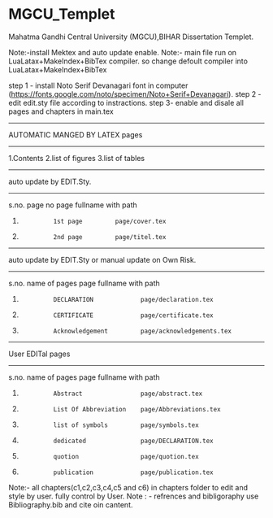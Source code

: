 # MGCU_Templet
Mahatma Gandhi Central University (MGCU),BIHAR Dissertation Templet.



Note:-install Mektex and auto update enable.
Note:- main file run on LuaLatax+MakeIndex+BibTex compiler. so change defoult compiler into LuaLatax+MakeIndex+BibTex


step 1 - install Noto Serif Devanagari font in computer (https://fonts.google.com/noto/specimen/Noto+Serif+Devanagari).
step 2 - edit edit.sty file according to instractions.
step 3- enable and disale all pages and chapters in main.tex


___________________________________________________
AUTOMATIC MANGED BY LATEX pages
_____________________________________________________
1.Contents
2.list of figures
3.list of tables

_____________________________________________________
auto update by EDIT.Sty.
_____________________________________________________
s.no.           page no          page fullname with path
1.              1st page         page/cover.tex
2.              2nd page         page/titel.tex


_____________________________________________________
auto update by EDIT.Sty or manual update on Own Risk.
_____________________________________________________
s.no.           name of pages           page fullname with path
1.              DECLARATION             page/declaration.tex
2.              CERTIFICATE             page/certificate.tex
3.              Acknowledgement         page/acknowledgements.tex


___________________________________________________________
User EDITal pages
___________________________________________________________
s.no.           name of pages           page fullname with path
1.              Abstract                page/abstract.tex
2.              List Of Abbreviation    page/Abbreviations.tex
3.              list of symbols         page/symbols.tex
4.              dedicated               page/DECLARATION.tex
5.              quotion                 page/quotion.tex
6.              publication             page/publication.tex



Note:- all chapters(c1,c2,c3,c4,c5 and c6) in chapters folder to edit and style by user. fully  control by User.
Note : - refrences and bibligoraphy use Bibliography.bib and cite oin cantent.
